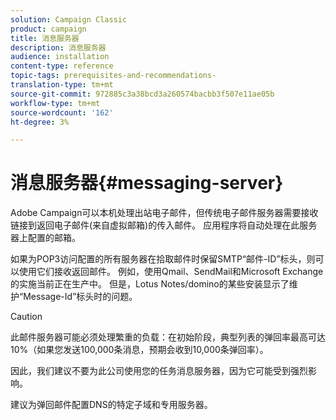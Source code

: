 ```yaml
---
solution: Campaign Classic
product: campaign
title: 消息服务器
description: 消息服务器
audience: installation
content-type: reference
topic-tags: prerequisites-and-recommendations-
translation-type: tm+mt
source-git-commit: 972885c3a38bcd3a260574bacbb3f507e11ae05b
workflow-type: tm+mt
source-wordcount: '162'
ht-degree: 3%

---
```



# 消息服务器{#messaging-server}

Adobe Campaign可以本机处理出站电子邮件，但传统电子邮件服务器需要接收链接到返回电子邮件(来自虚拟邮箱)的传入邮件。 应用程序将自动处理在此服务器上配置的邮箱。

如果为POP3访问配置的所有服务器在拾取邮件时保留SMTP“邮件-ID”标头，则可以使用它们接收返回邮件。 例如，使用Qmail、SendMail和Microsoft Exchange的实施当前正在生产中。 但是，Lotus Notes/domino的某些安装显示了维护“Message-Id”标头时的问题。

>[!CAUTION]
>
>此邮件服务器可能必须处理繁重的负载：在初始阶段，典型列表的弹回率最高可达10%（如果您发送100,000条消息，预期会收到10,000条弹回率）。
>
>因此，我们建议不要为此公司使用您的任务消息服务器，因为它可能受到强烈影响。
>
>建议为弹回邮件配置DNS的特定子域和专用服务器。
